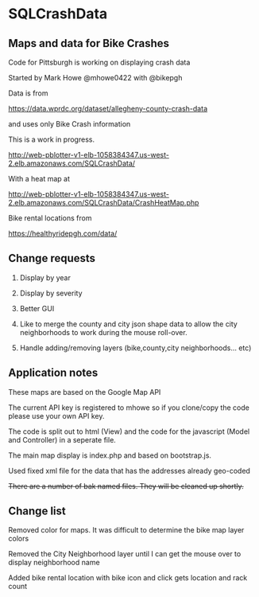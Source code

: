 # SQLCrashData
## Maps and data for Bike Crashes
Code for Pittsburgh is working on displaying crash data

Started by Mark Howe @mhowe0422 with @bikepgh

Data is from 

https://data.wprdc.org/dataset/allegheny-county-crash-data

and uses only Bike Crash information

This is a work in progress.

http://web-pblotter-v1-elb-1058384347.us-west-2.elb.amazonaws.com/SQLCrashData/

With a heat map at

http://web-pblotter-v1-elb-1058384347.us-west-2.elb.amazonaws.com/SQLCrashData/CrashHeatMap.php

Bike rental locations from

https://healthyridepgh.com/data/


## Change requests

1) Display by year

2) Display by severity

3) Better GUI

4) Like to merge the county and city json shape data to allow the city neighborhoods to work during the mouse roll-over.

5) Handle adding/removing layers (bike,county,city neighborhoods... etc)


## Application notes

These maps are based on the Google Map API

The current API key is registered to mhowe so if you clone/copy the code please use
your own API key.

The code is split out to html (View) and the code for the javascript (Model and Controller) in a seperate file.

The main map display is index.php and based on bootstrap.js.

Used fixed xml file for the data that has the addresses already geo-coded

~~There are a number of bak named files. They will be cleaned up shortly.~~

## Change list

Removed color for maps. It was difficult to determine the bike map layer colors

Removed the City Neighborhood layer until I can get the mouse over to display neighborhood name

Added bike rental location with bike icon and click gets location and rack count


